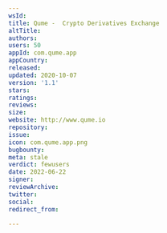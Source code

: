 ```yaml
---
wsId: 
title: Qume -  Crypto Derivatives Exchange
altTitle: 
authors: 
users: 50
appId: com.qume.app
appCountry: 
released: 
updated: 2020-10-07
version: '1.1'
stars: 
ratings: 
reviews: 
size: 
website: http://www.qume.io
repository: 
issue: 
icon: com.qume.app.png
bugbounty: 
meta: stale
verdict: fewusers
date: 2022-06-22
signer: 
reviewArchive: 
twitter: 
social: 
redirect_from: 

---
```


